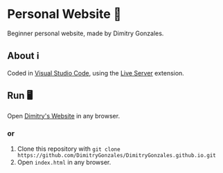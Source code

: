 # Personal Website 👤

Beginner personal website, made by Dimitry Gonzales.

## About ℹ️

Coded in [Visual Studio Code](https://code.visualstudio.com), using the [Live Server](https://marketplace.visualstudio.com/items?itemName=ritwickdey.LiveServer) extension.

## Run 🖥️

Open [Dimitry's Website](https://DimitryGonzales.github.io) in any browser.

### or

1. Clone this repository with `git clone https://github.com/DimitryGonzales/DimitryGonzales.github.io.git`
2. Open `index.html` in any browser.
